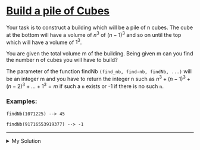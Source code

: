 # [Build a pile of Cubes](https://www.codewars.com/kata/5592e3bd57b64d00f3000047)

Your task is to construct a building which will be a pile of n cubes. The cube at the bottom will have a volume of $`n^3`$ of $`(n - 1)^3`$ and so on until the top which will have a volume of $`1^3`$.

You are given the total volume m of the building. Being given m can you find the number n of cubes you will have to build?

The parameter of the function findNb `(find_nb, find-nb, findNb, ...)` will be an integer m and you have to return the integer n such as $`n^3 + (n - 1)^3 + (n - 2)^3 + ... + 1^3 = m`$ if such a `n` exists or -1 if there is no such `n`.

### Examples:

```
findNb(1071225) --> 45

findNb(91716553919377) --> -1
```

---

<details><summary>My Solution</summary>

```js
function findNb(m) {
  let n = 0

  while (m > 0) {
    n = n + 1
    m = m - Math.pow(n, 3)
  }

  return m ? -1 : n
}
```

</details>
